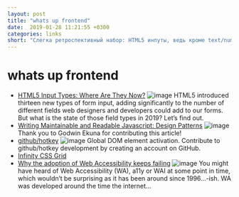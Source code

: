 ```yaml
---
layout: post
title: "whats up frontend"
date:  2019-01-28 11:21:55 +0300
categories: links
short: "Слегка ретроспективный набор: HTML5 инпуты, ведь кроме text/number существует еще много всякого. Вспоминаем паттерны: module/singletone/factory и так далее. Интересный подход к горячим клавишам - подписывайте не функции, а на конкретные DOM элементы. CSS Грид, с возможностью бесконечной вложенности - на flexbox. И под конец Max van der Schee расскажет про свое видение - почему такая важная штука, как Accessibility никак не возводится в приоритет и не доезжает до прода."
---
```



# whats up frontend

- [HTML5 Input Types: Where Are They Now?](https://www.smashingmagazine.com/2019/01/html5-input-types) ![image](https://cloud.netlifyusercontent.com/assets/344dbf88-fdf9-42bb-adb4-46f01eedd629/2941eeca-2d65-4699-bc70-6a40fea29e29/html5-input-types-custom-keyboards.png) HTML5 introduced thirteen new types of form input, adding significantly to the number of different fields web designers and developers could add to our forms. But what is the state of those field types in 2019? Let’s find out.
- [Writing Maintainable and Readable Javascript: Design Patterns](https://www.javascriptjanuary.com/blog/writing-maintainable-and-readable-javascript-design-patterns) ![image](https://static1.squarespace.com/static/5a20387690bccee5e702f9c7/5a203c6c9140b733ae1d4f36/5c32e812cd8366559350df62/1547894870463/nesa-by-makers-664834-unsplash.jpg?format=1500w) Thank you to      Godwin Ekuna      for contributing this article!
- [github/hotkey](https://github.com/github/hotkey) ![image](https://avatars3.githubusercontent.com/u/9919?s=400&v=4) Global DOM element activation. Contribute to github/hotkey development by creating an account on GitHub.
- [Infinity CSS Grid](https://vladocar.github.io/infinity-css-grid/) 
- [Why the adoption of Web Accessibility keeps failing](https://medium.com/@maxvanderschee/why-the-adoption-of-web-accessibility-keeps-failing-e78fe4c94149) ![image](https://cdn-images-1.medium.com/max/1200/1*eM47szsB55NVPPpBf60cmA.png) You might have heard of Web Accessibility (WA), a11y or WAI at some point in time, which wouldn’t be surprising as it has been around since 1996…-ish. WA was developed around the time the internet…

